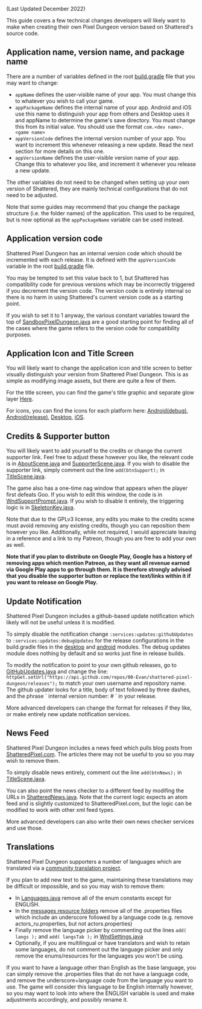 (Last Updated December 2022)

This guide covers a few technical changes developers will likely want to make when creating their own Pixel Dungeon version based on Shattered's source code.

## Application name, version name, and package name

There are a number of variables defined in the root [build.gradle](/build.gradle) file that you may want to change:
- `appName` defines the user-visible name of your app. You must change this to whatever you wish to call your game.
- `appPackageName` defines the internal name of your app. Android and iOS use this name to distinguish your app from others and Desktop uses it and appName to determine the game's save directory. You must change this from its initial value. You should use the format `com.<dev name>.<game name>`
- `appVersionCode` defines the internal version number of your app. You want to increment this whenever releasing a new update. Read the next section for more details on this one.
- `appVersionName` defines the user-visible version name of your app. Change this to whatever you like, and increment it whenever you release a new update.

The other variables do not need to be changed when setting up your own version of Shattered, they are mainly technical configurations that do not need to be adjusted.

Note that some guides may recommend that you change the package structure (i.e. the folder names) of the application. This used to be required, but is now optional as the `appPackageName` variable can be used instead.

## Application version code

Shattered Pixel Dungeon has an internal version code which should be incremented with each release. It is defined with the `appVersionCode` variable in the root [build.gradle](/build.gradle) file.

You may be tempted to set this value back to 1, but Shattered has compatibility code for previous versions which may be incorrectly triggered if you decrement the version code. The version code is entirely internal so there is no harm in using Shattered's current version code as a starting point.

If you wish to set it to 1 anyway, the various constant variables toward the top of [SandboxPixelDungeon.java](/core/src/main/java/com/shatteredpixel/shatteredpixeldungeon/SandboxPixelDungeon.java) are a good starting point for finding all of the cases where the game refers to the version code for compatibility purposes.

## Application Icon and Title Screen

You will likely want to change the application icon and title screen to better visually distinguish your version from Shattered Pixel Dungeon. This is as simple as modifying image assets, but there are quite a few of them.

For the title screen, you can find the game's title graphic and separate glow layer [Here](/core/src/main/assets/interfaces/banners.png).

For icons, you can find the icons for each platform here: [Android(debug)](/android/src/debug/res), [Android(release)](/android/src/main/res), [Desktop](/desktop/src/main/assets/icons), [iOS](/ios/assets/Assets.xcassets).

## Credits & Supporter button

You will likely want to add yourself to the credits or change the current supporter link. Feel free to adjust these however you like, the relevant code is in [AboutScene.java](/core/src/main/java/com/shatteredpixel/shatteredpixeldungeon/scenes/AboutScene.java) and [SupporterScene.java](/core/src/main/java/com/shatteredpixel/shatteredpixeldungeon/scenes/SupporterScene.java). If you wish to disable the supporter link, simply comment out the line `add(btnSupport);` in [TitleScene.java](/core/src/main/java/com/shatteredpixel/shatteredpixeldungeon/scenes/TitleScene.java).

The game also has a one-time nag window that appears when the player first defeats Goo. If you wish to edit this window, the code is in [WndSupportPrompt.java](/core/src/main/java/com/shatteredpixel/shatteredpixeldungeon/windows/WndSupportPrompt.java). If you wish to disable it entirely, the triggering logic is in [SkeletonKey.java](/core/src/main/java/com/shatteredpixel/shatteredpixeldungeon/items/keys/SkeletonKey.java).

Note that due to the GPLv3 license, any edits you make to the credits scene must avoid removing any existing credits, though you can reposition them however you like. Additionally, while not required, I would appreciate leaving in a reference and a link to my Patreon, though you are free to add your own as well.

**Note that if you plan to distribute on Google Play, Google has a history of removing apps which mention Patreon, as they want all revenue earned via Google Play apps to go through them. It is therefore strongly advised that you disable the supporter button or replace the text/links within it if you want to release on Google Play.**

## Update Notification

Shattered Pixel Dungeon includes a github-based update notification which likely will not be useful unless it is modified.

To simply disable the notification change `:services:updates:githubUpdates` to `:services:updates:debugUpdates` for the release configurations in the build.gradle files in the [desktop](/desktop/build.gradle) and [android](/android/build.gradle) modules. The debug updates module does nothing by default and so works just fine in release builds.

To modify the notification to point to your own github releases, go to [GitHubUpdates.java](/services/updates/githubUpdates/src/main/java/com/shatteredpixel/shatteredpixeldungeon/services/updates/GitHubUpdates.java) and change the line: `httpGet.setUrl("https://api.github.com/repos/00-Evan/shattered-pixel-dungeon/releases");` to match your own username and repository name. The github updater looks for a title, body of text followed by three dashes, and the phrase \` internal version number: # \` in your release.

More advanced developers can change the format for releases if they like, or make entirely new update notification services.

## News Feed

Shattered Pixel Dungeon includes a news feed which pulls blog posts from [ShatteredPixel.com](http://ShatteredPixel.com). The articles there may not be useful to you so you may wish to remove them.

To simply disable news entirely, comment out the line `add(btnNews);` in [TitleScene.java](/core/src/main/java/com/shatteredpixel/shatteredpixeldungeon/scenes/TitleScene.java).

You can also point the news checker to a different feed by modifing the URLs in [ShatteredNews.java](/services/news/shatteredNews/src/main/java/com/shatteredpixel/shatteredpixeldungeon/services/news/ShatteredNews.java). Note that the current logic expects an atom feed and is slightly customized to ShatteredPixel.com, but the logic can be modified to work with other xml feed types.

More advanced developers can also write their own news checker services and use those.

## Translations

Shattered Pixel Dungeon supporters a number of languages which are translated via a [community translation project](https://www.transifex.com/shattered-pixel/shattered-pixel-dungeon/).

If you plan to add new text to the game, maintaining these translations may be difficult or impossible, and so you may wish to remove them:
- In [Languages.java](/core/src/main/java/com/shatteredpixel/shatteredpixeldungeon/messages/Languages.java) remove all of the enum constants except for ENGLISH.
- In the [messages resource folders](/core/src/main/assets/messages) remove all of the .properties files which include an underscore followed by a language code (e.g. remove actors_ru.properties, but not actors.properties)
- Finally remove the language picker by commenting out the lines `add( langs );` and `add( langsTab );` in [WndSettings.java](/core/src/main/java/com/shatteredpixel/shatteredpixeldungeon/windows/WndSettings.java)
- Optionally, if you are multilingual or have translators and wish to retain some languages, do not comment out the language picker and only remove the enums/resources for the languages you won't be using.

If you want to have a language other than English as the base language, you can simply remove the .properties files that do not have a language code, and remove the underscore+language code from the language you want to use. The game will consider this language to be English internally however, so you may want to look into where the ENGLISH variable is used and make adjustments accordingly, and possibly rename it.